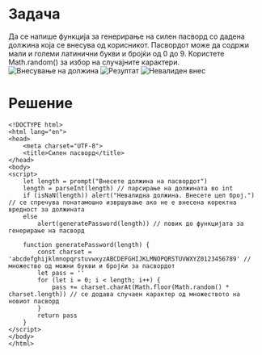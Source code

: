 # Задача
Да се напише функција за генерирање на силен пасворд со дадена должина која се внесува од корисникот. Пасвордот може да содржи мали и големи латинични букви и бројќи од 0 до 9. Користете Math.random() за избор на случајните карактери.
![Внесување на должина](/img/slika1.png)
![Резултат](/img/slika2.png)
![Невалиден внес](/img/slika3.png)
# Решение
```angular2html
<!DOCTYPE html>
<html lang="en">
<head>
    <meta charset="UTF-8">
    <title>Силен пасворд</title>
</head>
<body>
<script>
    let length = prompt("Внесете должина на пасвордот")
    length = parseInt(length) // парсирање на должината во int
    if (isNaN(length)) alert("Невалидна должина. Внесете цел број.") // се спречува понатамошно извршување ако не е внесена коректна вредност за должината
    else
        alert(generatePassword(length)) // повик до функцијата за генерирање на пасворд

    function generatePassword(length) {
        const charset = 'abcdefghijklmnopqrstuvwxyzABCDEFGHIJKLMNOPQRSTUVWXYZ0123456789' // множество од можни букви и бројќи за пасвордот
        let pass = ''
        for (let i = 0; i < length; i++) {
            pass += charset.charAt(Math.floor(Math.random() * charset.length)) // се додава случаен карактер од множеството на новиот пасворд
        }
        return pass
    }
</script>
</body>
</html>
```